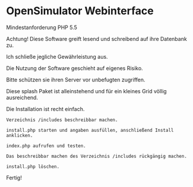 # OpenSimulator Webinterface
Mindestanforderung PHP 5.5 



Achtung! Diese Software greift lesend und schreibend auf ihre Datenbank zu.

Ich schließe jegliche Gewährleistung aus.

Die Nutzung der Software geschieht auf eigenes Risiko.

Bitte schützen sie ihren Server vor unbefugten zugriffen.




Diese splash Paket ist alleinstehend und für ein kleines Grid völlig ausreichend.


Die Installation ist recht einfach.

 
 

    Verzeichnis /includes beschreibbar machen.

    install.php starten und angaben ausfüllen, anschließend Install anklicken.

    index.php aufrufen und testen.

    Das beschreibbar machen des Verzeichnis /includes rückgängig machen.

    install.php löschen.

Fertig!

